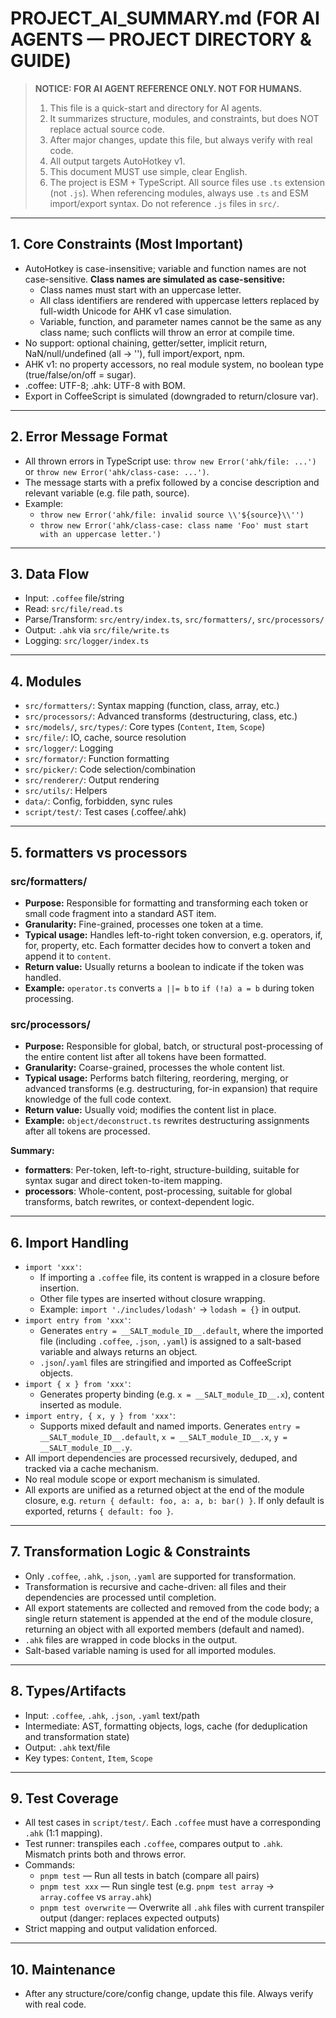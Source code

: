 # PROJECT_AI_SUMMARY.md (FOR AI AGENTS — PROJECT DIRECTORY & GUIDE)

> **NOTICE: FOR AI AGENT REFERENCE ONLY. NOT FOR HUMANS.**
>
> 1. This file is a quick-start and directory for AI agents.
> 2. It summarizes structure, modules, and constraints, but does NOT replace actual source code.
> 3. After major changes, update this file, but always verify with real code.
> 4. All output targets AutoHotkey v1.
> 5. This document MUST use simple, clear English.
> 6. The project is ESM + TypeScript. All source files use `.ts` extension (not `.js`). When referencing modules, always use `.ts` and ESM import/export syntax. Do not reference `.js` files in `src/`.

---

## 1. Core Constraints (Most Important)

- AutoHotkey is case-insensitive; variable and function names are not case-sensitive.
  **Class names are simulated as case-sensitive:**
  - Class names must start with an uppercase letter.
  - All class identifiers are rendered with uppercase letters replaced by full-width Unicode for AHK v1 case simulation.
  - Variable, function, and parameter names cannot be the same as any class name; such conflicts will throw an error at compile time.
- No support: optional chaining, getter/setter, implicit return, NaN/null/undefined (all → ''), full import/export, npm.
- AHK v1: no property accessors, no real module system, no boolean type (true/false/on/off = sugar).
- .coffee: UTF-8; .ahk: UTF-8 with BOM.
- Export in CoffeeScript is simulated (downgraded to return/closure var).

---

## 2. Error Message Format

- All thrown errors in TypeScript use: `throw new Error('ahk/file: ...')` or `throw new Error('ahk/class-case: ...')`.
- The message starts with a prefix followed by a concise description and relevant variable (e.g. file path, source).
- Example:
  - `throw new Error('ahk/file: invalid source \\'${source}\\'')`
  - `throw new Error('ahk/class-case: class name 'Foo' must start with an uppercase letter.')`

---

## 3. Data Flow

- Input: `.coffee` file/string
- Read: `src/file/read.ts`
- Parse/Transform: `src/entry/index.ts`, `src/formatters/`, `src/processors/`
- Output: `.ahk` via `src/file/write.ts`
- Logging: `src/logger/index.ts`

---

## 4. Modules

- `src/formatters/`: Syntax mapping (function, class, array, etc.)
- `src/processors/`: Advanced transforms (destructuring, class, etc.)
- `src/models/`, `src/types/`: Core types (`Content`, `Item`, `Scope`)
- `src/file/`: IO, cache, source resolution
- `src/logger/`: Logging
- `src/formator/`: Function formatting
- `src/picker/`: Code selection/combination
- `src/renderer/`: Output rendering
- `src/utils/`: Helpers
- `data/`: Config, forbidden, sync rules
- `script/test/`: Test cases (.coffee/.ahk)

---

## 5. formatters vs processors

### src/formatters/
- **Purpose:** Responsible for formatting and transforming each token or small code fragment into a standard AST item.
- **Granularity:** Fine-grained, processes one token at a time.
- **Typical usage:** Handles left-to-right token conversion, e.g. operators, if, for, property, etc. Each formatter decides how to convert a token and append it to `content`.
- **Return value:** Usually returns a boolean to indicate if the token was handled.
- **Example:** `operator.ts` converts `a ||= b` to `if (!a) a = b` during token processing.

### src/processors/
- **Purpose:** Responsible for global, batch, or structural post-processing of the entire content list after all tokens have been formatted.
- **Granularity:** Coarse-grained, processes the whole content list.
- **Typical usage:** Performs batch filtering, reordering, merging, or advanced transforms (e.g. destructuring, for-in expansion) that require knowledge of the full code context.
- **Return value:** Usually void; modifies the content list in place.
- **Example:** `object/deconstruct.ts` rewrites destructuring assignments after all tokens are processed.

**Summary:**
- **formatters**: Per-token, left-to-right, structure-building, suitable for syntax sugar and direct token-to-item mapping.
- **processors**: Whole-content, post-processing, suitable for global transforms, batch rewrites, or context-dependent logic.

---

## 6. Import Handling

- `import 'xxx'`:
  - If importing a `.coffee` file, its content is wrapped in a closure before insertion.
  - Other file types are inserted without closure wrapping.
  - Example: `import './includes/lodash'` → `lodash = {}` in output.
- `import entry from 'xxx'`:
  - Generates `entry = __SALT_module_ID__.default`, where the imported file (including `.coffee`, `.json`, `.yaml`) is assigned to a salt-based variable and always returns an object.
  - `.json`/`.yaml` files are stringified and imported as CoffeeScript objects.
- `import { x } from 'xxx'`:
  - Generates property binding (e.g. `x = __SALT_module_ID__.x`), content inserted as module.
- `import entry, { x, y } from 'xxx'`:
  - Supports mixed default and named imports. Generates `entry = __SALT_module_ID__.default`, `x = __SALT_module_ID__.x`, `y = __SALT_module_ID__.y`.
- All import dependencies are processed recursively, deduped, and tracked via a cache mechanism.
- No real module scope or export mechanism is simulated.
- All exports are unified as a returned object at the end of the module closure, e.g. `return { default: foo, a: a, b: bar() }`. If only default is exported, returns `{ default: foo }`.

---

## 7. Transformation Logic & Constraints

- Only `.coffee`, `.ahk`, `.json`, `.yaml` are supported for transformation.
- Transformation is recursive and cache-driven: all files and their dependencies are processed until completion.
- All export statements are collected and removed from the code body; a single return statement is appended at the end of the module closure, returning an object with all exported members (default and named).
- `.ahk` files are wrapped in code blocks in the output.
- Salt-based variable naming is used for all imported modules.

---

## 8. Types/Artifacts

- Input: `.coffee`, `.ahk`, `.json`, `.yaml` text/path
- Intermediate: AST, formatting objects, logs, cache (for deduplication and transformation state)
- Output: `.ahk` text/file
- Key types: `Content`, `Item`, `Scope`

---

## 9. Test Coverage

- All test cases in `script/test/`. Each `.coffee` must have a corresponding `.ahk` (1:1 mapping).
- Test runner: transpiles each `.coffee`, compares output to `.ahk`. Mismatch prints both and throws error.
- Commands:
  - `pnpm test` — Run all tests in batch (compare all pairs)
  - `pnpm test xxx` — Run single test (e.g. `pnpm test array` → `array.coffee` vs `array.ahk`)
  - `pnpm test overwrite` — Overwrite all `.ahk` files with current transpiler output (danger: replaces expected outputs)
- Strict mapping and output validation enforced.

---

## 10. Maintenance

- After any structure/core/config change, update this file. Always verify with real code.
